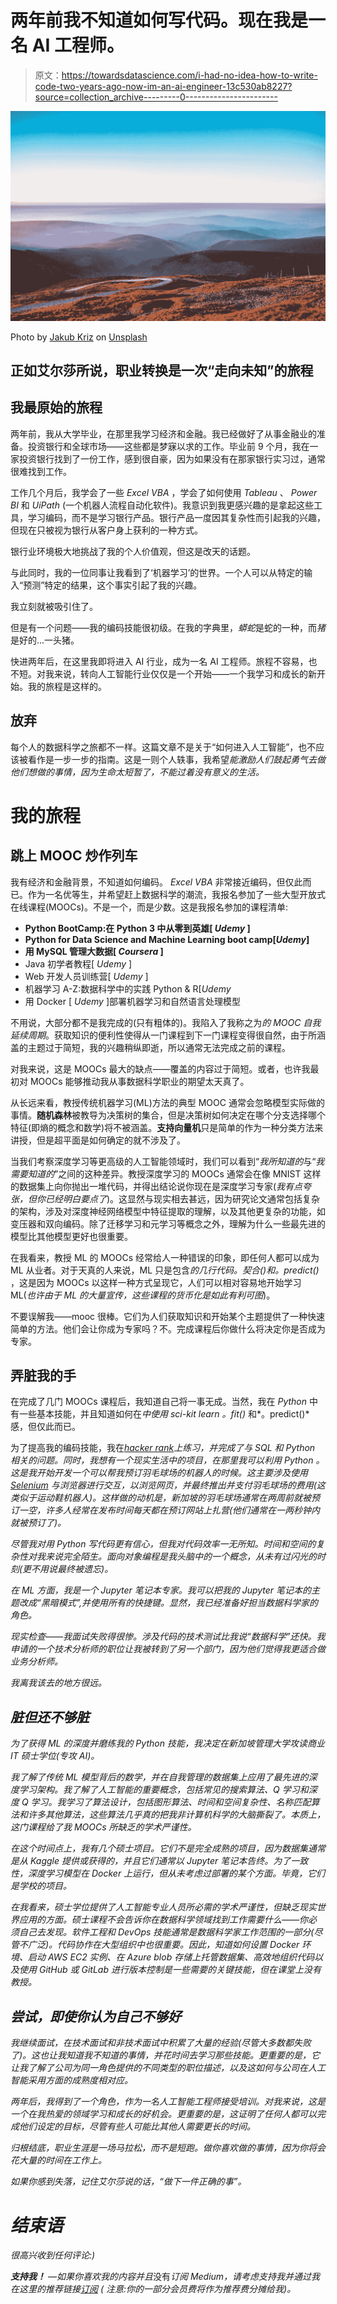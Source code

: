 # 两年前我不知道如何写代码。现在我是一名 AI 工程师。

> 原文：<https://towardsdatascience.com/i-had-no-idea-how-to-write-code-two-years-ago-now-im-an-ai-engineer-13c530ab8227?source=collection_archive---------0----------------------->

![](img/1c54edce7ef6a8608f79bda077b1ff91.png)

Photo by [Jakub Kriz](https://unsplash.com/@jakubkriz?utm_source=medium&utm_medium=referral) on [Unsplash](https://unsplash.com?utm_source=medium&utm_medium=referral)

## 正如艾尔莎所说，职业转换是一次“走向未知”的旅程

## 我最原始的旅程

两年前，我从大学毕业，在那里我学习经济和金融。我已经做好了从事金融业的准备。投资银行和全球市场——这些都是梦寐以求的工作。毕业前 9 个月，我在一家投资银行找到了一份工作，感到很自豪，因为如果没有在那家银行实习过，通常很难找到工作。

工作几个月后，我学会了一些 *Excel VBA* ，学会了如何使用 *Tableau* 、 *Power BI* 和 *UiPath* (一个机器人流程自动化软件)。我意识到我更感兴趣的是拿起这些工具，学习编码，而不是学习银行产品。银行产品一度因其复杂性而引起我的兴趣，但现在只被视为银行从客户身上获利的一种方式。

银行业环境极大地挑战了我的个人价值观，但这是改天的话题。

与此同时，我的一位同事让我看到了‘机器学习’的世界。一个人可以从特定的输入“预测”特定的结果，这个事实引起了我的兴趣。

我立刻就被吸引住了。

但是有一个问题——我的编码技能很初级。在我的字典里，*蟒蛇*是蛇的一种，而*猪*是好的...一头猪。

快进两年后，在这里我即将进入 AI 行业，成为一名 AI 工程师。旅程不容易，也不短。对我来说，转向人工智能行业仅仅是一个开始——一个我学习和成长的新开始。我的旅程是这样的。

## 放弃

每个人的数据科学之旅都不一样。这篇文章不是关于“如何进入人工智能”，也不应该被看作是一步一步的指南。这是一则个人轶事，我希望*能激励人们鼓起勇气去做他们想做的事情，因为生命太短暂了，不能过着没有意义的生活。*

# 我的旅程

## 跳上 MOOC 炒作列车

我有经济和金融背景，不知道如何编码。 *Excel VBA* 非常接近编码，但仅此而已。作为一名优等生，并希望赶上数据科学的潮流，我报名参加了一些大型开放式在线课程(MOOCs)。不是一个，而是少数。这是我报名参加的课程清单:

*   **Python BootCamp:在 Python 3 中从零到英雄[ *Udemy* ]**
*   **Python for Data Science and Machine Learning boot camp[*Udemy*]**
*   **用 MySQL 管理大数据[ *Coursera* ]**
*   Java 初学者教程[ *Udemy* ]
*   Web 开发人员训练营[ *Udemy* ]
*   机器学习 A-Z:数据科学中的实践 Python & R[*Udemy*
*   用 Docker [ *Udemy* ]部署机器学习和自然语言处理模型

不用说，大部分都不是我完成的(只有粗体的)。我陷入了我称之为*的 MOOC 自我延续周期*。获取知识的便利性使得从一门课程到下一门课程变得很自然，由于所涵盖的主题过于简短，我的兴趣稍纵即逝，所以通常无法完成之前的课程。

对我来说，这是 MOOCs 最大的缺点——覆盖的内容过于简短。或者，也许我最初对 MOOCs 能够推动我从事数据科学职业的期望太天真了。

从长远来看，教授传统机器学习(ML)方法的典型 MOOC 通常会忽略模型实际做的事情。**随机森林**被教导为决策树的集合，但是决策树如何决定在哪个分支选择哪个特征(即熵的概念和数学)将不被涵盖。**支持向量机**只是简单的作为一种分类方法来讲授，但是超平面是如何确定的就不涉及了。

当我们考察深度学习等更高级的人工智能领域时，我们可以看到“*我所知道的*与“*我需要知道的*”之间的这种差异。教授深度学习的 MOOCs 通常会在像 MNIST 这样的数据集上向你抛出一堆代码，并得出结论说你现在是深度学习专家(*我有点夸张，但你已经明白要点了*)。这显然与现实相去甚远，因为研究论文通常包括复杂的架构，涉及对深度神经网络模型中特征提取的理解，以及其他更复杂的功能，如变压器和双向编码。除了迁移学习和元学习等概念之外，理解为什么一些最先进的模型比其他模型更好也很重要。

在我看来，教授 ML 的 MOOCs 经常给人一种错误的印象，即任何人都可以成为 ML 从业者。对于天真的人来说，ML 只是包含*的几行代码。契合()*和*。predict()* ，这是因为 MOOCs 以这样一种方式呈现它，人们可以相对容易地开始学习 ML(*也许由于 ML 的大量宣传，这些课程的货币化是如此有利可图*)。

不要误解我——mooc 很棒。它们为人们获取知识和开始某个主题提供了一种快速简单的方法。他们会让你成为专家吗？不。完成课程后你做什么将决定你是否成为专家。

## 弄脏我的手

在完成了几门 MOOCs 课程后，我知道自己将一事无成。当然，我在 *Python* 中有一些基本技能，并且知道如何在*中使用 *sci-kit learn* 。fit()* 和*。predict()* 感，但仅此而已。

为了提高我的编码技能，我在[*hacker rank*](https://www.hackerrank.com/)*上练习，并完成了与 *SQL* 和 *Python* 相关的问题。同时，我想有一个现实生活中的项目，在那里我可以利用 *Python* 。这是我开始开发一个可以帮我预订羽毛球场的机器人的时候。这主要涉及使用 [*Selenium*](https://selenium-python.readthedocs.io/) 与浏览器进行交互，以浏览网页，并最终推出并支付羽毛球场的费用(*这类似于运动鞋机器人*)。这样做的动机是，新加坡的羽毛球场通常在两周前就被预订一空，许多人经常在发布时间每天都在预订网站上扎营(*他们通常在一两秒钟内就被预订了*)。*

*尽管我对用 *Python* 写代码更有信心，但我对代码效率一无所知。时间和空间的复杂性对我来说完全陌生。面向对象编程是我头脑中的一个概念，从未有过闪光的时刻(更不用说最终被遗忘)。*

*在 ML 方面，我是一个 Jupyter 笔记本专家。我可以把我的 Jupyter 笔记本的主题改成“黑暗模式”,并使用所有的快捷键。*显然*，我已经准备好担当数据科学家的角色。*

*现实检查——我面试失败得很惨。涉及代码的技术测试比我说“数据科学”还快。我申请的一个技术分析师的职位让我被转到了另一个部门，因为他们觉得我更适合做业务分析师。*

*我离我该去的地方很远。*

## *脏但还不够脏*

*为了获得 ML 的深度并磨练我的 Python 技能，我决定在新加坡管理大学攻读商业 IT 硕士学位(专攻 AI)。*

*我了解了传统 ML 模型背后的数学，并在自我管理的数据集上应用了最先进的深度学习架构。我了解了人工智能的重要概念，包括常见的搜索算法、Q 学习和深度 Q 学习。我学习了算法设计，包括图形算法、时间和空间复杂性、名称匹配算法和许多其他算法，这些算法几乎真的把我非计算机科学的大脑撕裂了。本质上，这门课程给了我 MOOCs 所缺乏的学术严谨性。*

*在这个时间点上，我有几个硕士项目。它们不是完全成熟的项目，因为数据集通常是从 *Kaggle* 提供或获得的，并且它们通常以 Jupyter 笔记本告终。为了一致性，深度学习模型在 Docker 上运行，但从未考虑过部署的某个方面。毕竟，它们是学校的项目。*

*在我看来，硕士学位提供了人工智能专业人员所必需的学术严谨性，但缺乏现实世界应用的方面。硕士课程不会告诉你在数据科学领域找到工作需要什么——你必须自己去发现。软件工程和 DevOps 技能通常是数据科学家工作范围的一部分(尽管不广泛)。代码协作在大型组织中也很重要。因此，知道如何设置 Docker 环境、启动 AWS EC2 实例、在 Azure blob 存储上托管数据集、高效地组织代码以及使用 GitHub 或 GitLab 进行版本控制是一些需要的关键技能，但在课堂上没有教授。*

## *尝试，即使你认为自己不够好*

*我继续面试，在技术面试和非技术面试中积累了大量的经验(尽管大多数都失败了)。这也让我知道我不知道的事情，并花时间去学习那些技能。更重要的是，它让我了解了公司为同一角色提供的不同类型的职位描述，以及这如何与公司在人工智能采用方面的成熟度相对应。*

*两年后，我得到了一个角色，作为一名人工智能工程师接受培训。对我来说，这是一个在我热爱的领域学习和成长的好机会。更重要的是，这证明了任何人都可以完成他们设定的目标，尽管有些人可能比其他人需要更长的时间。*

*归根结底，职业生涯是一场马拉松，而不是短跑。做你喜欢做的事情，因为你将会花大量的时间在工作上。*

*如果你感到失落，记住艾尔莎说的话，“做下一件正确的事”。*

# *结束语*

*很高兴收到任何评论:)*

****支持我！*** —如果你喜欢我的内容并且*没有*订阅 Medium，请考虑支持我并通过我在这里的推荐链接[订阅](https://davidcjw.medium.com/membership) ( *注意:你的一部分会员费将作为推荐费*分摊给我)。*